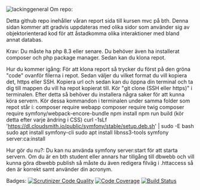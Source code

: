 ![lackinggeneral](https://github.com/user-attachments/assets/a9cd61e7-c510-4d16-9fee-c98805557142)
Om repo:

Detta github repo inehåller våran report sida till kursen mvc på bth. 
Denna sidan kommer att gradvis uppdateras med olika sidor som använder sig av objektorienterad kod för att åstadkomma olika interaktioner med bland annat databas.

Krav:
Du måste ha php 8.3 eller senare. Du behöver även ha installerat composer och php package manager. Sedan kan du klona repot.

Hur du kommer igång:
För att klona report så trycker du först på den gröna "code" ovanför filerna i repot.
Sedan väljer du vilket format du vill kopiera det, https eller SSH. Kopiera url och sedan kan du öppna din terminal och ta dig till mappen du vill ha repot kopierat till. Kör "git clone (SSH eller https)" i terminalen.
Efter detta så behöver du installera några saker för att kunna köra servern.
Kör dessa kommandon i terminalen under samma folder som repot står i:
composer require webapp
composer require twig
composer require symfony/webpack-encore-bundle
npm install
npm run build (kör detta efter varje ändring i CSS)
curl -1sLf 'https://dl.cloudsmith.io/public/symfony/stable/setup.deb.sh' | sudo -E bash
sudo apt install symfony-cli
sudo apt install libnss3-tools
symfony server:ca:install

Hur gör du nu?:
Du kan nu använda symfony server:start för att starta servern.
Om du är en bth student eller annars har tillgång till dbwebb och vill kunna göra dbwebb publish så måste du även redigera filväg i .httaccess så den är korrekt samt använder din acronym.

Badges:
[![Scrutinizer Code Quality](https://scrutinizer-ci.com/g/git-Stella/mvc-report/badges/quality-score.png?b=main)](https://scrutinizer-ci.com/g/git-Stella/mvc-report/?branch=main)
[![Code Coverage](https://scrutinizer-ci.com/g/git-Stella/mvc-report/badges/coverage.png?b=main)](https://scrutinizer-ci.com/g/git-Stella/mvc-report/?branch=main)
[![Build Status](https://scrutinizer-ci.com/g/git-Stella/mvc-report/badges/build.png?b=main)](https://scrutinizer-ci.com/g/git-Stella/mvc-report/build-status/main)
